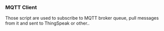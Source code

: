 ### MQTT Client
Those script are used to subscribe to MQTT broker queue, pull messages from it and sent to ThingSpeak or other..